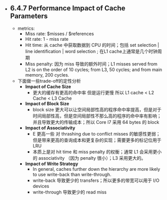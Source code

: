 - ## 6.4.7 Performance Impact of Cache Parameters  
	- metrics:  
		- Miss rate: $misses / $references  
		- Hit rate: 1 - miss rate  
		- Hit time: 从 cache 中获取数据到 CPU 的时间；包括 set selection | line identification | word selection ; 在L1 cache上通常是几个时钟周期  
		- Miss penalty: 因为 miss 导致的额外时间；L1 misses served from L2 is on the order of 10 cycles; from L3, 50 cycles; and from main memory, 200 cycles.  
	- 下面做一些trade-off的定性分析  
		- **Impact of Cache Size**  
			- 更大的缓存有更高的命中率 但是运行更慢 所以 L1 cache < L2 Cache < L3 Cache  
		- **Impact of Block Size**  
			- block size 更大可以让空间局部性高的程序命中率提高，但是对于时间局部性高，但是空间局部性不那么高的程序的命中率有影响；并且导致更大的传输成本；所以 Core I7 采用 64 bytes 的 block  
		- **Impact of Associativity**  
			- E 更高一些 对 thrashing due to conflict misses 的敏感性更弱；但是带来更高的查询成本和更复杂的实现；需要更多的标记位用于LRU  
			- 本质上是对 hit time 和 miss penalty 的权衡；通常 L1 会采用更小的 associativity （因为 penalty 很小）；L3 采用更大的。  
		- **Impact of Write Strategy**  
			- In general, caches further down the hierarchy are more likely to use write-back than write-through.  
			- write-back 导致更少的 transfers；所以更多的带宽可以用于 I/O devices  
			- write-through 导致更少的 read miss  